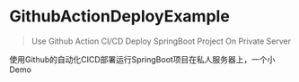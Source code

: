 # GithubActionDeployExample
> Use Github Action CI/CD Deploy SpringBoot Project On Private Server 

使用Github的自动化CICD部署运行SpringBoot项目在私人服务器上，一个小Demo

